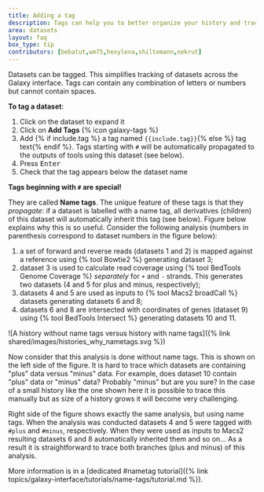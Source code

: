 ```yaml
---
title: Adding a tag
description: Tags can help you to better organize your history and track datasets.
area: datasets
layout: faq
box_type: tip
contributors: [bebatut,wm75,hexylena,shiltemann,nekrut]
---
```


Datasets can be tagged. This simplifies tracking of datasets across the Galaxy interface. Tags can contain any combination of letters or numbers but cannot contain spaces. 

**To tag a dataset**:
 
1. Click on the dataset to expand it
2. Click on **Add Tags** {% icon galaxy-tags %}
3. Add {% if include.tag %} a tag named `{{include.tag}}`{% else %} tag text{% endif %}. Tags starting with `#` will be automatically propagated to the outputs of tools using this dataset (see below).
4. Press <kbd>Enter</kbd>
5. Check that the tag appears below the dataset name

**Tags beginning with `#` are special!**

They are called **Name tags**. The unique feature of these tags is that they *propagate*: if a dataset is labelled with a name tag, all derivatives (children) of this dataset will automatically inherit this tag (see below). Figure below explains why this is so useful. Consider the following analysis (numbers in parenthesis correspond to dataset numbers in the figure below): 

1. a set of forward and reverse reads (datasets 1 and 2) is mapped against a reference using {% tool Bowtie2 %} generating dataset 3;
1. dataset 3 is used to calculate read coverage using {% tool BedTools Genome Coverage %} *separately* for `+` and `-` strands. This generates two datasets (4 and 5 for plus and minus, respectively);
1. datasets 4 and 5 are used as inputs to {% tool Macs2 broadCall %} datasets generating datasets 6 and 8;
1. datasets 6 and 8 are intersected with coordinates of genes (dataset 9) using {% tool BedTools Intersect %} generating datasets 10 and 11.

![A history without name tags versus history with name tags]({% link shared/images/histories_why_nametags.svg %})

Now consider that this analysis is done without name tags. This is shown on the left side of the figure. It is hard to trace which datasets are containing "plus" data versus "minus" data. For example, does dataset 10 contain "plus" data or "minus" data? Probably "minus" but are you sure? In the case of a small history like the one shown here it is possible to trace this manually but as size of a history grows it will become very challenging.

Right side of the figure shows exactly the same analysis, but using name tags. When the analysis was conducted datasets 4 and 5 were tagged with `#plus` and `#minus`, respectively. When they were used as inputs to Macs2 resulting datasets 6 and 8 automatically inherited them and so on... As a result it is straightforward to trace both branches (plus and minus) of this analysis. 

More information is in a [dedicated #nametag tutorial]({% link topics/galaxy-interface/tutorials/name-tags/tutorial.md %}).


<!-- Image is here = https://docs.google.com/drawings/d/1iiNsau6ddiE2MV9qMyekUq2mrpDHHcc02bXtcFEAnhY/edit?usp=sharing -->

